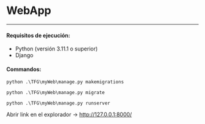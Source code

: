 # WebApp
---
#### Requisitos de ejecución:
- Python (versión 3.11.1 o superior)
- Django

#### Commandos:

```
python .\TFG\myWeb\manage.py makemigrations
```

```
python .\TFG\myWeb\manage.py migrate
```

```
python .\TFG\myWeb\manage.py runserver
```

Abrir link en el explorador -> http://127.0.0.1:8000/